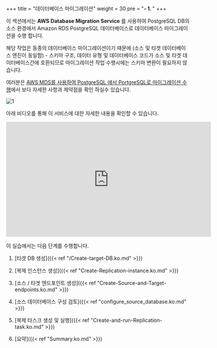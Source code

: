 +++
title = "데이터베이스 마이그레이션"
weight = 30
pre = "<b>- 1. </b>"
+++

이 섹션에서는 **AWS Database Migration Service** 를 사용하여 PostgreSQL DB의 소스 환경에서 Amazon RDS PostgreSQL 데이터베이스로 데이터베이스 마이그레이션을 수행 합니다.

해당 작업은 동종의 데이터베이스 마이그레이션이기 때문에 (소스 및 타겟 데이터베이스 엔진이 동일함) - 스키마 구조, 데이터 유형 및 데이터베이스 코드가 소스 및 타겟 데이터베이스간에 호환되므로 마이그레이션 작업 수행시에는 스키마 변환이  필요하지 않습니다.

여러분은 <a href="https://docs.aws.amazon.com/dms/latest/userguide/CHAP_Source.PostgreSQL.html#CHAP_Source.PostgreSQL.Homogeneous" target="_blank">AWS MDS를 사용하여 PostgreSQL 에서 PortgreSQL로 마이그레이션 수행</a>에서 보다 자세한 사항과 제약점을 확인 하실수 있습니다.

![1](/db-mig/DMS-overview.png)

아래 비디오를 통해 이 서비스에 대한 자세한 내용을 확인할 수 있습니다.

<center><iframe width="560" height="315" src="https://www.youtube-nocookie.com/embed/zb4GcjEdl8U" frameborder="0" allow="accelerometer; autoplay; encrypted-media; gyroscope; picture-in-picture" allowfullscreen></iframe></center>

이 실습에서는 다음 단계를 수행합니다.

1. [타겟 DB 생성]({{< ref "/Create-target-DB.ko.md" >}})

2. [복제 인스턴스 생성]({{< ref "Create-Replication-instance.ko.md" >}})

3. [소스 / 타겟 엔드포인트 생성]({{< ref "Create-Source-and-Target-endpoints.ko.md" >}})

4. [소스 데이터베이스 구성 검토]({{< ref "configure_source_database.ko.md" >}})

5. [복제 타스크 생성 및 실행]({{< ref "Create-and-run-Replication-task.ko.md" >}})

6. [요약]({{< ref "Summary.ko.md" >}})

